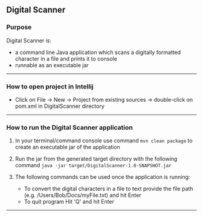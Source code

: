 Digital Scanner
------------------------------------------------------------------------------------------------------------------------
### Purpose

Digital Scanner is:
* a command line Java application which scans a digitally formatted character in a file and prints it to console
* runnable as an executable jar
------------------------------------------------------------------------------------------------------------------------
### How to open project in Intellij

* Click on File -> New -> Project from existing sources -> double-click on pom.xml in DigitalScanner directory
------------------------------------------------------------------------------------------------------------------------
### How to run the Digital Scanner application

1) In your terminal/command console use command `mvn clean package` to create an executable jar of the application

2) Run the jar from the generated target directory with the following command
   `java -jar target/DigitalScanner-1.0-SNAPSHOT.jar`

3) The following commands can be used once the application is running:

    * To convert the digital characters in a file to text provide the file path (e.g. /Users/Bob/Docs/myFile.txt) and hit Enter
    * To quit program Hit 'Q' and hit Enter
------------------------------------------------------------------------------------------------------------------------
